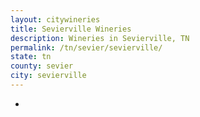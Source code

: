 ```yaml
---
layout: citywineries
title: Sevierville Wineries
description: Wineries in Sevierville, TN
permalink: /tn/sevier/sevierville/
state: tn
county: sevier
city: sevierville
---
```

-
